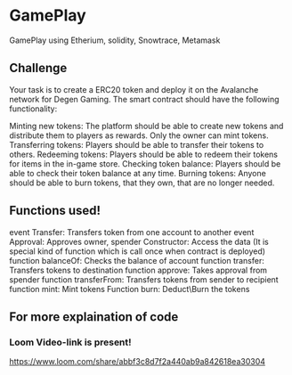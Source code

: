 # GamePlay
GamePlay using Etherium, solidity, Snowtrace, Metamask

## Challenge
Your task is to create a ERC20 token and deploy it on the Avalanche network for Degen Gaming. The smart contract should have the following functionality:

Minting new tokens: The platform should be able to create new tokens and distribute them to players as rewards. Only the owner can mint tokens.
Transferring tokens: Players should be able to transfer their tokens to others.
Redeeming tokens: Players should be able to redeem their tokens for items in the in-game store.
Checking token balance: Players should be able to check their token balance at any time.
Burning tokens: Anyone should be able to burn tokens, that they own, that are no longer needed.

## Functions used!
event Transfer: Transfers token from one account to another
event Approval: Approves owner, spender
Constructor: Access the data
(It is special kind of function which is call once when contract is deployed)
function balanceOf: Checks the balance of account
function transfer: Transfers tokens to destination
function approve: Takes approval from spender
function transferFrom: Transfers tokens from sender to recipient
function mint: Mint tokens
Function burn: Deduct\Burn the tokens



## For more explaination of code
### Loom Video-link is present!
https://www.loom.com/share/abbf3c8d7f2a440ab9a842618ea30304

